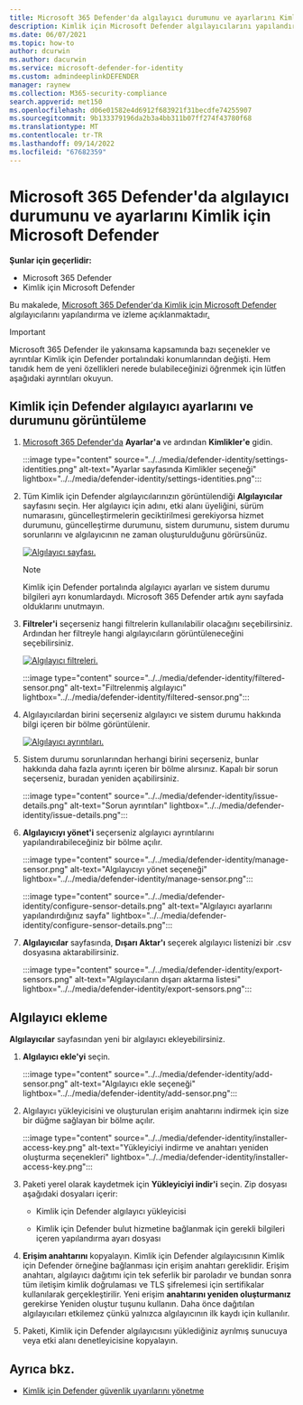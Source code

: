 ```yaml
---
title: Microsoft 365 Defender'da algılayıcı durumunu ve ayarlarını Kimlik için Microsoft Defender
description: Kimlik için Microsoft Defender algılayıcılarını yapılandırmayı ve bunların sistem durumunu Microsoft 365 Defender
ms.date: 06/07/2021
ms.topic: how-to
author: dcurwin
ms.author: dacurwin
ms.service: microsoft-defender-for-identity
ms.custom: admindeeplinkDEFENDER
manager: raynew
ms.collection: M365-security-compliance
search.appverid: met150
ms.openlocfilehash: d06e01582e4d6912f683921f31becdfe74255907
ms.sourcegitcommit: 9b133379196da2b3a4bb311b07ff274f43780f68
ms.translationtype: MT
ms.contentlocale: tr-TR
ms.lasthandoff: 09/14/2022
ms.locfileid: "67682359"
---
```

# <a name="microsoft-defender-for-identity-sensor-health-and-settings-in-microsoft-365-defender"></a>Microsoft 365 Defender'da algılayıcı durumunu ve ayarlarını Kimlik için Microsoft Defender

**Şunlar için geçerlidir:**

- Microsoft 365 Defender
- Kimlik için Microsoft Defender

Bu makalede, [Microsoft 365 Defender'da Kimlik için Microsoft Defender](/defender-for-identity) algılayıcılarını yapılandırma ve izleme açıklanmaktadır[.](/microsoft-365/security/defender/overview-security-center)

>[!IMPORTANT]
>Microsoft 365 Defender ile yakınsama kapsamında bazı seçenekler ve ayrıntılar Kimlik için Defender portalındaki konumlarından değişti. Hem tanıdık hem de yeni özellikleri nerede bulabileceğinizi öğrenmek için lütfen aşağıdaki ayrıntıları okuyun.

## <a name="view-defender-for-identity-sensor-settings-and-status"></a>Kimlik için Defender algılayıcı ayarlarını ve durumunu görüntüleme

1. <a href="https://go.microsoft.com/fwlink/p/?linkid=2077139" target="_blank">Microsoft 365 Defender'da</a> **Ayarlar'a** ve ardından **Kimlikler'e** gidin.

   :::image type="content" source="../../media/defender-identity/settings-identities.png" alt-text="Ayarlar sayfasında Kimlikler seçeneği" lightbox="../../media/defender-identity/settings-identities.png":::

1. Tüm Kimlik için Defender algılayıcılarınızın görüntülendiği **Algılayıcılar** sayfasını seçin. Her algılayıcı için adını, etki alanı üyeliğini, sürüm numarasını, güncelleştirmelerin geciktirilmesi gerekiyorsa hizmet durumunu, güncelleştirme durumunu, sistem durumunu, sistem durumu sorunlarını ve algılayıcının ne zaman oluşturulduğunu görürsünüz.

    [![Algılayıcı sayfası.](../../media/defender-identity/sensor-page.png)](../../media/defender-identity/sensor-page.png#lightbox)

    >[!NOTE]
    >Kimlik için Defender portalında algılayıcı ayarları ve sistem durumu bilgileri ayrı konumlardaydı. Microsoft 365 Defender artık aynı sayfada olduklarını unutmayın.

1. **Filtreler'i** seçerseniz hangi filtrelerin kullanılabilir olacağını seçebilirsiniz. Ardından her filtreyle hangi algılayıcıların görüntüleneceğini seçebilirsiniz.

    [![Algılayıcı filtreleri.](../../media/defender-identity/sensor-filters.png)](../../media/defender-identity/sensor-filters.png#lightbox)

    :::image type="content" source="../../media/defender-identity/filtered-sensor.png" alt-text="Filtrelenmiş algılayıcı" lightbox="../../media/defender-identity/filtered-sensor.png":::

1. Algılayıcılardan birini seçerseniz algılayıcı ve sistem durumu hakkında bilgi içeren bir bölme görüntülenir.

    [![Algılayıcı ayrıntıları.](../../media/defender-identity/sensor-details.png)](../../media/defender-identity/sensor-details.png#lightbox)

1. Sistem durumu sorunlarından herhangi birini seçerseniz, bunlar hakkında daha fazla ayrıntı içeren bir bölme alırsınız. Kapalı bir sorun seçerseniz, buradan yeniden açabilirsiniz.

   :::image type="content" source="../../media/defender-identity/issue-details.png" alt-text="Sorun ayrıntıları" lightbox="../../media/defender-identity/issue-details.png":::
    

1. **Algılayıcıyı yönet'i** seçerseniz algılayıcı ayrıntılarını yapılandırabileceğiniz bir bölme açılır.

   :::image type="content" source="../../media/defender-identity/manage-sensor.png" alt-text="Algılayıcıyı yönet seçeneği" lightbox="../../media/defender-identity/manage-sensor.png":::

   :::image type="content" source="../../media/defender-identity/configure-sensor-details.png" alt-text="Algılayıcı ayarlarını yapılandırdığınız sayfa" lightbox="../../media/defender-identity/configure-sensor-details.png":::

1. **Algılayıcılar** sayfasında, **Dışarı Aktar'ı** seçerek algılayıcı listenizi bir .csv dosyasına aktarabilirsiniz.

   :::image type="content" source="../../media/defender-identity/export-sensors.png" alt-text="Algılayıcıların dışarı aktarma listesi" lightbox="../../media/defender-identity/export-sensors.png":::

## <a name="add-a-sensor"></a>Algılayıcı ekleme

**Algılayıcılar** sayfasından yeni bir algılayıcı ekleyebilirsiniz.

1. **Algılayıcı ekle'yi** seçin.

   :::image type="content" source="../../media/defender-identity/add-sensor.png" alt-text="Algılayıcı ekle seçeneği" lightbox="../../media/defender-identity/add-sensor.png":::

1. Algılayıcı yükleyicisini ve oluşturulan erişim anahtarını indirmek için size bir düğme sağlayan bir bölme açılır.

   :::image type="content" source="../../media/defender-identity/installer-access-key.png" alt-text="Yükleyiciyi indirme ve anahtarı yeniden oluşturma seçenekleri" lightbox="../../media/defender-identity/installer-access-key.png":::

1. Paketi yerel olarak kaydetmek için **Yükleyiciyi indir'i** seçin. Zip dosyası aşağıdaki dosyaları içerir:

    - Kimlik için Defender algılayıcı yükleyicisi

    - Kimlik için Defender bulut hizmetine bağlanmak için gerekli bilgileri içeren yapılandırma ayarı dosyası

1. **Erişim anahtarını** kopyalayın. Kimlik için Defender algılayıcısının Kimlik için Defender örneğine bağlanması için erişim anahtarı gereklidir. Erişim anahtarı, algılayıcı dağıtımı için tek seferlik bir paroladır ve bundan sonra tüm iletişim kimlik doğrulaması ve TLS şifrelemesi için sertifikalar kullanılarak gerçekleştirilir. Yeni erişim **anahtarını yeniden oluşturmanız** gerekirse Yeniden oluştur tuşunu kullanın. Daha önce dağıtılan algılayıcıları etkilemez çünkü yalnızca algılayıcının ilk kaydı için kullanılır.

1. Paketi, Kimlik için Defender algılayıcısını yüklediğiniz ayrılmış sunucuya veya etki alanı denetleyicisine kopyalayın.

## <a name="see-also"></a>Ayrıca bkz.

- [Kimlik için Defender güvenlik uyarılarını yönetme](manage-security-alerts.md)

